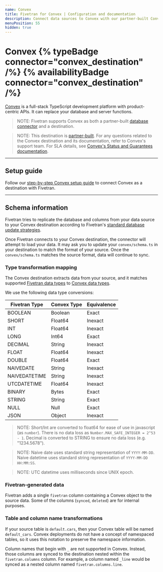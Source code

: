 ```yaml
---
name: Convex
title: Fivetran for Convex | Configuration and documentation
description: Connect data sources to Convex with our partner-built Convex destination connector. Explore documentation and start syncing your applications, databases, events, files, and more.
menuPosition: 55
hidden: true
---
```


# Convex {% typeBadge connector="convex_destination" /%} {% availabilityBadge connector="convex_destination" /%}

[Convex](https://convex.dev) is a full-stack TypeScript development platform with product-centric APIs. It can replace your database and server functions.

> NOTE: Fivetran supports Convex as both a partner-built [database connector](/docs/databases/convex) and a destination.

> NOTE: This destination is [partner-built](/docs/partner-built-program). For any questions related to the Convex destination and its documentation, refer to Convex's support team. For SLA details, see [Convex's Status and Guarantees documentation](https://docs.convex.dev/production/state).

---

## Setup guide

Follow our [step-by-step Convex setup guide](/docs/destinations/convex/setup-guide) to connect Convex as a destination with Fivetran.

---

## Schema information

Fivetran tries to replicate the database and columns from your data source to your Convex destination according to Fivetran's [standard database update strategies](/docs/databases#transformationandmappingoverview).

Once Fivetran connects to your Convex destination, the connector will attempt to load your data.
It may ask you to update your `convex/schema.ts` in your destination to match the format of your source.
Once the `convex/schema.ts` matches the source format, data will continue to sync.

### Type transformation mapping

The Convex destination extracts data from your source, and it matches supported [Fivetran data types](/docs/destinations#datatypes) to [Convex data types](https://docs.convex.dev/database/types).

We use the following data type conversions:

| Fivetran Type | Convex Type | Equivalence |
| ------------- | ----------- | ----------- |
| BOOLEAN       | Boolean     | Exact       |
| SHORT         | Float64     | Inexact     |
| INT           | Float64     | Inexact     |
| LONG          | Int64       | Exact       |
| DECIMAL       | String      | Inexact     |
| FLOAT         | Float64     | Inexact     |
| DOUBLE        | Float64     | Exact       |
| NAIVEDATE     | String      | Inexact     |
| NAIVEDATETIME | String      | Inexact     |
| UTCDATETIME   | Float64     | Inexact     |
| BINARY        | Bytes       | Exact       |
| STRING        | String      | Exact       |
| NULL          | Null        | Exact       |
| JSON          | Object      | Inexact     |

> NOTE: Short/Int are converted to float64 for ease of use in javascript (as `number`). There is no data loss as `Number.MAX_SAFE_INTEGER = 2^53 - 1`. Decimal is converted to STRING to ensure no data loss (e.g. "1234.5678").

> NOTE: Naive date uses standard string representation of `YYYY-MM-DD`. Naive datetime uses standard string representation of `YYYY-MM-DD HH:MM:SS`.

> NOTE: UTC datetime uses milliseconds since UNIX epoch.

### Fivetran-generated data

Fivetran adds a single `fivetran` column containing a Convex object to the source data.
Some of the columns (`synced`, `deleted`) are for internal purposes.

### Table and column name transformations

If your source table is `default.cars`, then your Convex table will be named `default_cars`.
Convex deployments do not have a concept of namespaced tables, so it uses this notation to preserve
the namespace information.

Column names that begin with `_` are not supported in Convex. Instead, those columns are synced to the
destination nested within the `fivetran.columns` column. For example, a column named `_line` would be synced as a nested column named `fivetran.columns.line`.